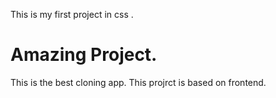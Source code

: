This is my first project in css .

# Amazing Project.
This is the best cloning app.
This projrct is based on frontend.
